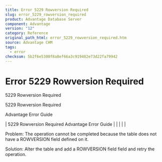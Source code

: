 ```yaml
---
title: Error 5229 Rowversion Required
slug: error_5229_rowversion_required
product: Advantage Database Server
component: Advantage
version: "12"
category: Reference
original_path_html: error_5229_rowversion_required.htm
source: Advantage CHM
tags:
  - error
checksum: 5b2f6e5300f8a8ef66a3c919402e73d22fa79942
---
```


# Error 5229 Rowversion Required

5229 Rowversion Required

5229 Rowversion Required

Advantage Error Guide

| 5229 Rowversion Required  Advantage Error Guide |  |  |  |  |

Problem: The operation cannot be completed because the table does not have a ROWVERSION field defined on it.

Solution: Alter the table and add a ROWVERSION field field and retry the operation.
